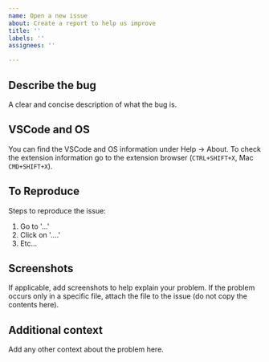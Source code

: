 ```yaml
---
name: Open a new issue
about: Create a report to help us improve
title: ''
labels: ''
assignees: ''

---
```


## Describe the bug

A clear and concise description of what the bug is.

## VSCode and OS

You can find the VSCode and OS information under Help -> About. To check the extension information go to the extension browser (`CTRL+SHIFT+X`, Mac `CMD+SHIFT+X`).

## To Reproduce

Steps to reproduce the issue:

1. Go to '...'
2. Click on '....'
3. Etc...

## Screenshots

If applicable, add screenshots to help explain your problem. If the problem occurs only in a specific file, attach the file to the issue (do not copy the contents here).

## Additional context

Add any other context about the problem here.
